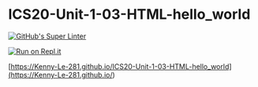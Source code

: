 # ICS20-Unit-1-03-HTML-hello_world

[![GitHub's Super Linter](https://github.com/Kenny-Le-281/ICS20-Unit-1-03-HTML-hello_world/workflows/GitHub's%20Super%20Linter/badge.svg)](https://github.com/Kenny-Le-281/ICS20-Unit-1-03-HTML-hello_world/actions)

[![Run on Repl.it](https://repl.it/badge/github/Kenny-Le-281/ICS20-Unit-1-03-HTML-hello_world)](https://repl.it/github/Kenny-Le-281/ICS20-Unit-1-03-HTML-hello_world)

[https://Kenny-Le-281.github.io/ICS20-Unit-1-03-HTML-hello_world](https://Kenny-Le-281.github.io/<REPOSITORY>)
